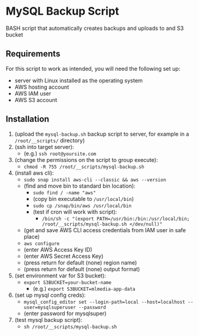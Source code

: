 # MySQL Backup Script
BASH script that automatically creates backups and uploads to and S3 bucket

## Requirements
For this script to work as intended, you will need the following set up:
- server with Linux installed as the operating system
- AWS hosting account
- AWS IAM user
- AWS S3 account

## Installation
1. (upload the `mysql-backup.sh` backup script to server, for example in a `/root/__scripts/` directory)
2. (ssh into target server):
	- (e.g.) `ssh root@yoursite.com`
3. (change the permissions on the script to group execute):
	- `chmod -R 755 /root/__scripts/mysql-backup.sh`
4. (install aws cli):
	- ```sudo snap install aws-cli --classic && aws --version```
	- (find and move bin to standard bin location):
		- `sudo find / -name "aws"`
		- (copy bin executable to `/usr/local/bin`)
		- `sudo cp /snap/bin/aws /usr/local/bin`
		- (test if cron will work with script):
			- `/bin/sh -c "(export PATH=/usr/bin:/bin:/usr/local/bin; /root/__scripts/mysql-backup.sh </dev/null)"`
	- (get and save AWS CLI access credentials from IAM user in safe place)
	- `aws configure`
	- (enter AWS Access Key ID)
	- (enter AWS Secret Access Key)
	- (press return for default (none) region name)
	- (press return for default (none) output format)
5. (set environment var for S3 bucket):
	- `export S3BUCKET=your-bucket-name`
		- (e.g.) `export S3BUCKET=mlmedia-app-data`
6. (set up mysql config creds):
	- `mysql_config_editor set --login-path=local --host=localhost --user=mysqlsuperuser --password`
	- (enter password for mysqlsuper)
7. (test mysql backup script):
	- `sh /root/__scripts/mysql-backup.sh`
